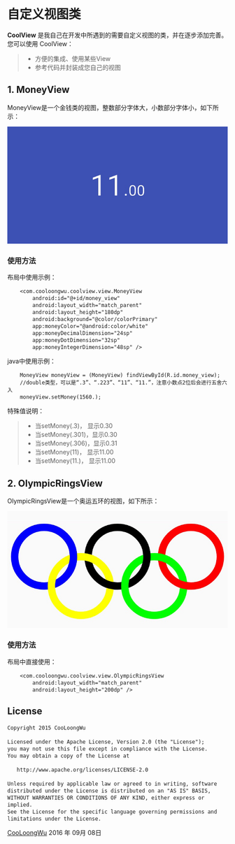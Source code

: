 # 自定义视图类

**CoolView** 是我自己在开发中所遇到的需要自定义视图的类，并在逐步添加完善。 
您可以使用 CoolView：

> * 方便的集成、使用某些View
> * 参考代码并封装成您自己的视图

## 1. MoneyView
MoneyView是一个金钱类的视图，整数部分字体大，小数部分字体小，如下所示：

![image](./pictures/money_view.jpg)

### 使用方法
布局中使用示例：
```
    <com.cooloongwu.coolview.view.MoneyView
        android:id="@+id/money_view"
        android:layout_width="match_parent"
        android:layout_height="180dp"
        android:background="@color/colorPrimary"
        app:moneyColor="@android:color/white"
        app:moneyDecimalDimension="24sp"
        app:moneyDotDimension="32sp"
        app:moneyIntegerDimension="48sp" />
```

java中使用示例：
```
    MoneyView moneyView = (MoneyView) findViewById(R.id.money_view);
    //double类型，可以是“.3”、“.223”、“11”、“11.”，注意小数点2位后会进行五舍六入
    moneyView.setMoney(1560.);
```

特殊值说明：
> * 当setMoney(.3)，  显示0.30
> * 当setMoney(.301)，显示0.30
> * 当setMoney(.306)，显示0.31
> * 当setMoney(11)，  显示11.00
> * 当setMoney(11.)， 显示11.00

## 2. OlympicRingsView
OlympicRingsView是一个奥运五环的视图，如下所示：

![image](./pictures/olympic_rings_view.jpg)

### 使用方法
布局中直接使用：
```
    <com.cooloongwu.coolview.view.OlympicRingsView
        android:layout_width="match_parent"
        android:layout_height="200dp" />
```


## License
```
Copyright 2015 CooLoongWu

Licensed under the Apache License, Version 2.0 (the "License");
you may not use this file except in compliance with the License.
You may obtain a copy of the License at

   http://www.apache.org/licenses/LICENSE-2.0

Unless required by applicable law or agreed to in writing, software
distributed under the License is distributed on an "AS IS" BASIS,
WITHOUT WARRANTIES OR CONDITIONS OF ANY KIND, either express or implied.
See the License for the specific language governing permissions and
limitations under the License.
```

[CooLoongWu][2]
2016 年 09月 08日 

[1]: https://cooloongwu.github.io/
[2]: http://blog.csdn.net/u010976213


